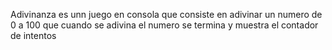 Adivinanza es unn juego en consola que consiste en adivinar un numero de 0 a 100 que cuando se adivina el numero se termina y muestra el contador de intentos
